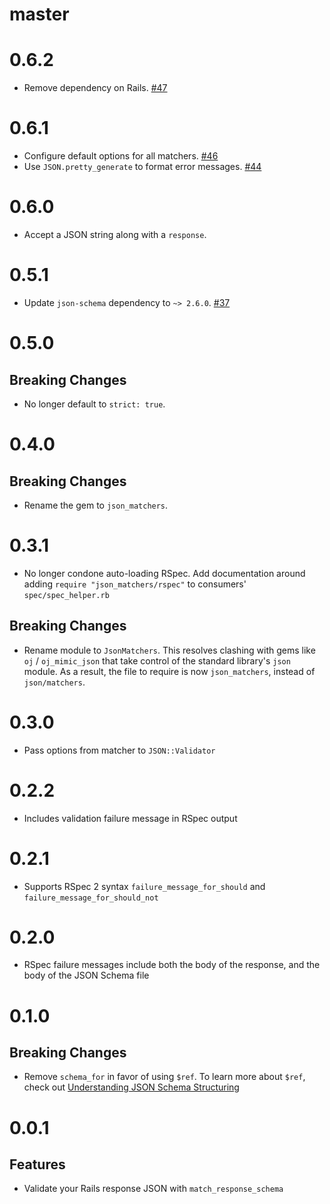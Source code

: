 master
======

0.6.2
=====

* Remove dependency on Rails. [#47]

[#47]: https://github.com/thoughtbot/json_matchers/pull/47

0.6.1
=====

* Configure default options for all matchers. [#46]
* Use `JSON.pretty_generate` to format error messages. [#44]

[#46]: https://github.com/thoughtbot/json_matchers/pull/46
[#44]: https://github.com/thoughtbot/json_matchers/pull/44

0.6.0
=====

* Accept a JSON string along with a `response`.

[#43]: https://github.com/thoughtbot/json_matchers/pull/43

0.5.1
=====

* Update `json-schema` dependency to `~> 2.6.0`. [#37]

[#37]: https://github.com/thoughtbot/json_matchers/pull/37

0.5.0
=====

Breaking Changes
----------------

* No longer default to `strict: true`.

0.4.0
=====

Breaking Changes
----------------

* Rename the gem to `json_matchers`.

0.3.1
=====

* No longer condone auto-loading RSpec. Add documentation around adding `require
  "json_matchers/rspec"` to consumers' `spec/spec_helper.rb`

Breaking Changes
----------------

* Rename module to `JsonMatchers`. This resolves clashing with
  gems like `oj` / `oj_mimic_json` that take control of the standard library's
  `json` module. As a result, the file to require is now `json_matchers`,
  instead of `json/matchers`.

0.3.0
=====

* Pass options from matcher to `JSON::Validator`

0.2.2
=====

* Includes validation failure message in RSpec output

0.2.1
=====

* Supports RSpec 2 syntax `failure_message_for_should` and
  `failure_message_for_should_not`

0.2.0
=====

* RSpec failure messages include both the body of the response, and the body of
  the JSON Schema file

0.1.0
=====

Breaking Changes
----------------

* Remove `schema_for` in favor of using `$ref`. To learn more about `$ref`,
  check out [Understanding JSON Schema Structuring](http://spacetelescope.github.io/understanding-json-schema/structuring.html)

0.0.1
=====

Features
--------

* Validate your Rails response JSON with `match_response_schema`
